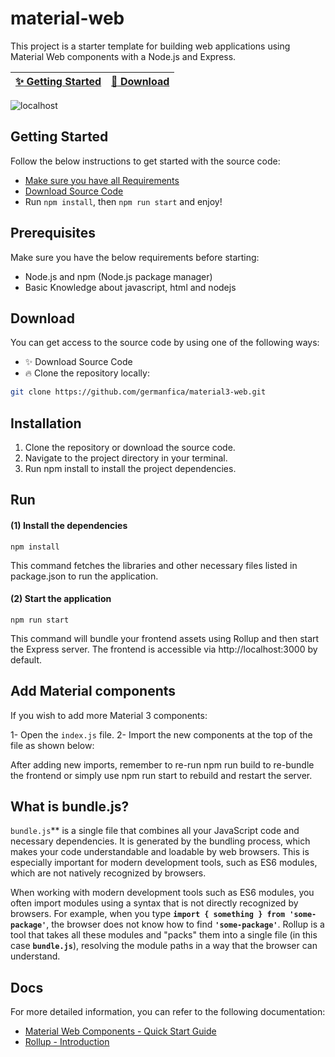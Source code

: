 # material-web

This project is a starter template for building web applications using Material Web components with a Node.js and Express.

| [:sparkles: Getting Started](#getting-started) | [:rocket: Download](#download) |
| --------------- | -------- |

![localhost](https://github.com/germanfica/material3-web/assets/15948693/36e81284-9891-4870-8771-bc166484cf1a)

## Getting Started
Follow the below instructions to get started with the source code:
- [Make sure you have all Requirements](#requirements)
- [Download Source Code](#download)
- Run `npm install`, then `npm run start` and enjoy!

## Prerequisites
Make sure you have the below requirements before starting:
- Node.js and npm (Node.js package manager)
- Basic Knowledge about javascript, html and nodejs

## Download
You can get access to the source code by using one of the following ways:
- :sparkles: Download Source Code
- :fire: Clone the repository locally:
```bash
git clone https://github.com/germanfica/material3-web.git
```

## Installation
1. Clone the repository or download the source code.
2. Navigate to the project directory in your terminal.
3. Run npm install to install the project dependencies.

## Run

#### (1) Install the dependencies

```shell
npm install
```
This command fetches the libraries and other necessary files listed in package.json to run the application.

#### (2) Start the application

```shell
npm run start
```

This command will bundle your frontend assets using Rollup and then start the Express server. The frontend is accessible via http://localhost:3000 by default.

## Add Material components
If you wish to add more Material 3 components:

1- Open the `index.js` file.
2- Import the new components at the top of the file as shown below:

After adding new imports, remember to re-run npm run build to re-bundle the frontend or simply use npm run start to rebuild and restart the server.

## What is bundle.js?
`bundle.js`** is a single file that combines all your JavaScript code and necessary dependencies. It is generated by the bundling process, which makes your code understandable and loadable by web browsers. This is especially important for modern development tools, such as ES6 modules, which are not natively recognized by browsers.

When working with modern development tools such as ES6 modules, you often import modules using a syntax that is not directly recognized by browsers. For example, when you type **`import { something } from 'some-package'`**, the browser does not know how to find **`'some-package'`**. Rollup is a tool that takes all these modules and "packs" them into a single file (in this case **`bundle.js`**), resolving the module paths in a way that the browser can understand.

## Docs
For more detailed information, you can refer to the following documentation:

- [Material Web Components - Quick Start Guide](https://github.com/material-components/material-web/blob/main/docs/quick-start.md)
- [Rollup - Introduction](https://rollupjs.org/introduction/)